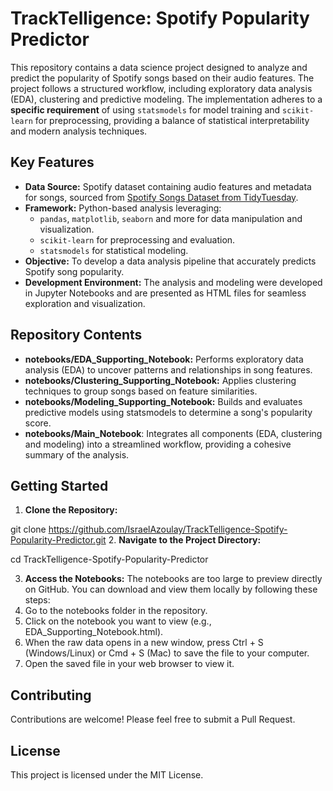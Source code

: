 # TrackTelligence: Spotify Popularity Predictor
This repository contains a data science project designed to analyze and predict the popularity of Spotify songs based on their audio features. The project follows a structured workflow, including exploratory data analysis (EDA), clustering and predictive modeling. The implementation adheres to a **specific requirement** of using `statsmodels` for model training and `scikit-learn` for preprocessing, providing a balance of statistical interpretability and modern analysis techniques.

## Key Features
- **Data Source:** Spotify dataset containing audio features and metadata for songs, sourced from [Spotify Songs Dataset from TidyTuesday](https://raw.githubusercontent.com/rfordatascience/tidytuesday/master/data/2020/2020-01-21/spotify_songs.csv).
- **Framework:** Python-based analysis leveraging:
  - `pandas`, `matplotlib`, `seaborn` and more for data manipulation and visualization.
  - `scikit-learn` for preprocessing and evaluation.
  - `statsmodels` for statistical modeling.
- **Objective:** To develop a data analysis pipeline that accurately predicts Spotify song popularity.
- **Development Environment:** The analysis and modeling were developed in Jupyter Notebooks and are presented as HTML files for seamless exploration and visualization.

## Repository Contents
- **notebooks/EDA_Supporting_Notebook:** Performs exploratory data analysis (EDA) to uncover patterns and relationships in song features.
- **notebooks/Clustering_Supporting_Notebook:** Applies clustering techniques to group songs based on feature similarities.
- **notebooks/Modeling_Supporting_Notebook:** Builds and evaluates predictive models using statsmodels to determine a song's popularity score.
- **notebooks/Main_Notebook**: Integrates all components (EDA, clustering and modeling) into a streamlined workflow, providing a cohesive summary of the analysis.

## Getting Started
1. **Clone the Repository:**
   
git clone https://github.com/IsraelAzoulay/TrackTelligence-Spotify-Popularity-Predictor.git
2. **Navigate to the Project Directory:**

cd TrackTelligence-Spotify-Popularity-Predictor

3. **Access the Notebooks:**
The notebooks are too large to preview directly on GitHub. You can download and view them locally by following these steps:
1. Go to the notebooks folder in the repository.
2. Click on the notebook you want to view (e.g., EDA_Supporting_Notebook.html).
3. When the raw data opens in a new window, press Ctrl + S (Windows/Linux) or Cmd + S (Mac) to save the file to your computer.
4. Open the saved file in your web browser to view it.
   
## Contributing
Contributions are welcome! Please feel free to submit a Pull Request.

## License
This project is licensed under the MIT License.
